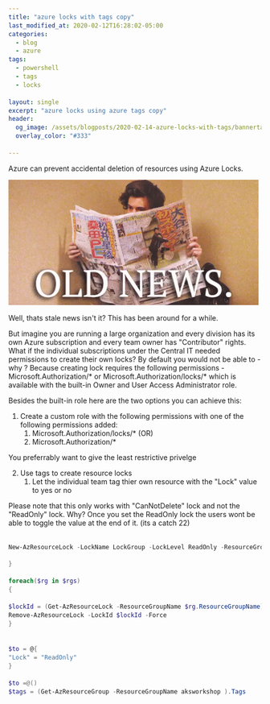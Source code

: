 ```yaml
---
title: "azure locks with tags copy"
last_modified_at: 2020-02-12T16:28:02-05:00
categories:
  - blog
  - azure
tags:
  - powershell
  - tags
  - locks

layout: single
excerpt: "azure locks using azure tags copy"
header:
  og_image: /assets/blogposts/2020-02-14-azure-locks-with-tags/bannertag_new.png
  overlay_color: "#333"
  
---
```



Azure can prevent accidental deletion of resources using Azure Locks.



![alt](/assets/blogposts/2020-02-14-azure-locks-with-tags/oldnews.gif)













Well, thats stale news isn't it? This has been around for a while. 

But imagine you are running a large organization and every division has its own Azure subscription and every team owner has "Contributor" rights. What if the individual subscriptions under the Central IT needed permissions to create their own locks? By default you would not be able to - why ? Because creating lock requires the following permissions - Microsoft.Authorization/* or Microsoft.Authorization/locks/* which is available with the built-in Owner and User Access Administrator role. 


Besides the built-in role here are the two options you can achieve this: 

1. Create a custom role with the following permissions with one of the following permissions added:
   1. Microsoft.Authorization/locks/* (OR)
   2. Microsoft.Authorization/*  
   
You preferrably want to give the least restrictive privelge 

2. Use tags to create resource locks 
   1. Let the individual team tag thier own resource with the "Lock" value to yes or no

Please note that this only works with "CanNotDelete" lock and not the "ReadOnly" lock. Why? Once you set the ReadOnly lock the users wont be able to toggle the value at the end of it. (its a catch 22)

```powershell

New-AzResourceLock -LockName LockGroup -LockLevel ReadOnly -ResourceGroupName $rg.ResourceGroupName -Force

}

foreach($rg in $rgs)
{

$lockId = (Get-AzResourceLock -ResourceGroupName $rg.ResourceGroupName).LockId
Remove-AzResourceLock -LockId $lockId -Force
}


$to = @{
"Lock" = "ReadOnly"
}

$to =@()
$tags = (Get-AzResourceGroup -ResourceGroupName aksworkshop ).Tags


````